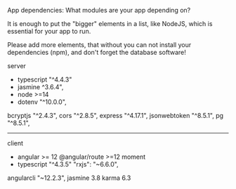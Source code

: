
App dependencies: What modules are your app depending on?

It is enough to put the "bigger" elements in a list, like NodeJS, which is essential for your app to run.


Please add more elements, that without you can not install your dependencies (npm), and don't forget the database software!





server


- typescript "^4.4.3"
- jasmine ^3.6.4",
- node >=14
- dotenv "^10.0.0",

 
bcryptjs "^2.4.3",
cors "^2.8.5",
express  "^4.17.1",
jsonwebtoken "^8.5.1",
pg "^8.5.1",


----------

client

- angular >= 12
@angular/route >=12
moment
- typescript "^4.3.5"
    "rxjs": "~6.6.0",

angularcli "~12.2.3",
 jasmine 3.8
 karma 6.3
 